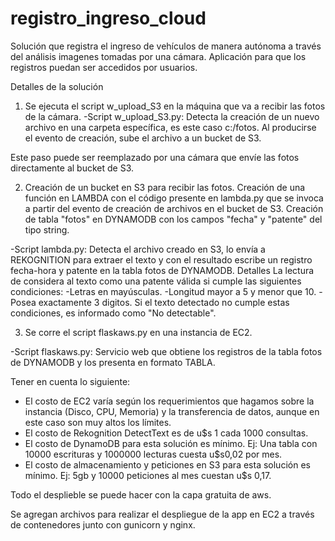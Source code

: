 # registro_ingreso_cloud
Solución que registra el ingreso de vehículos de manera autónoma a través del análisis imagenes tomadas por una cámara. Aplicación para que los registros puedan ser accedidos por usuarios.

Detalles de la solución
1) Se ejecuta el script w_upload_S3 en la máquina que va a recibir las fotos de la cámara.
-Script w_upload_S3.py:
Detecta la creación de un nuevo archivo en una carpeta específica, es este caso c:/fotos.
Al producirse el evento de creación, sube el archivo a un bucket de S3.

Este paso puede ser reemplazado por una cámara que envíe las fotos directamente al bucket de S3.

2) Creación de un bucket en S3 para recibir las fotos.
Creación de una función en LAMBDA con el código presente en lambda.py que se invoca a partir del evento de creación de archivos en el bucket de S3.
Creación de tabla "fotos" en DYNAMODB con los campos "fecha" y "patente" del tipo string.

-Script lambda.py:
Detecta el archivo creado en S3, lo envía a REKOGNITION para extraer el texto y 
con el resultado escribe un registro fecha-hora y patente en la tabla fotos de DYNAMODB.
Detalles
La lectura de considera al texto como una patente válida si cumple las siguientes condiciones:
-Letras en mayúsculas.
-Longitud mayor a 5 y menor que 10.
-Posea exactamente 3 digitos.
Si el texto detectado no cumple estas condiciones, es informado como "No detectable".

3) Se corre el script flaskaws.py en una instancia de EC2.

-Script flaskaws.py:
Servicio web que obtiene los registros de la tabla fotos de DYNAMODB y los presenta en formato TABLA.

Tener en cuenta lo siguiente:
- El costo de EC2 varía según los requerimientos que hagamos sobre la instancia (Disco, CPU, Memoria)
y la transferencia de datos, aunque en este caso son muy altos los límites.
- El costo de Rekognition DetectText es de u$s 1 cada 1000 consultas.
- El costo de DynamoDB para esta solución es mínimo. Ej: Una tabla con 10000 escrituras y 1000000 lecturas cuesta u$s0,02 por mes.
- El costo de almacenamiento y peticiones en S3 para esta solución es mínimo. 
Ej: 5gb y 10000 peticiones al mes cuestan u$s 0,17.

Todo el desplieble se puede hacer con la capa gratuita de aws.

Se agregan archivos para realizar el despliegue de la app en EC2 a través de contenedores junto con gunicorn y nginx.
